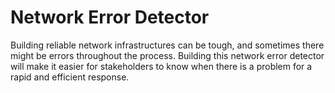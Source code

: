 # Network Error Detector
Building reliable network infrastructures can be tough, and sometimes there might be errors throughout the process. Building this network error detector will make it easier for stakeholders to know when there is a problem for a rapid and efficient response.
